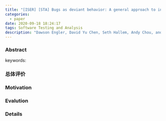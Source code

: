 ```yaml
---
title: "[ISER] [STA] Bugs as deviant behavior: A general approach to inferring errors in systems code"
categories:
  - paper
date: 2020-09-18 18:24:17
tags: Software Testing and Analysis
description: "Dawson Engler, David Yu Chen, Seth Hallem, Andy Chou, and Benjamin Chelf. Bugs as deviant behavior: A general approach to inferring errors in systems code. SOSP'01"
---
```


### Abstract
> 

keywords:

### 总体评价

### Motivation

### Evalution

### Details